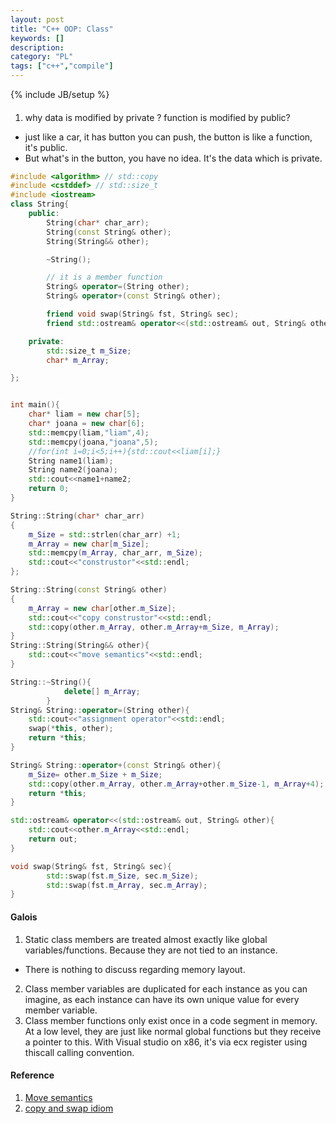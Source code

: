 ```yaml
---
layout: post
title: "C++ OOP: Class"
keywords: []
description: 
category: "PL"
tags: ["c++","compile"]
---
```


{% include JB/setup %}

####
1. why data is modified by private ? function is modified by public?
- just like a car, it has button you can push, the button is like a function,
  it's public.
- But what's in the button, you have no idea. It's the data which is private.

```cpp
#include <algorithm> // std::copy
#include <cstddef> // std::size_t
#include <iostream>
class String{
	public:
		String(char* char_arr);
		String(const String& other);
		String(String&& other);

		~String();

		// it is a member function
		String& operator=(String other);
		String& operator+(const String& other);

		friend void swap(String& fst, String& sec);
		friend std::ostream& operator<<(std::ostream& out, String& other);

	private:
		std::size_t m_Size;
		char* m_Array;

};


int main(){
	char* liam = new char[5];
	char* joana = new char[6];
	std::memcpy(liam,"liam",4);
	std::memcpy(joana,"joana",5);
	//for(int i=0;i<5;i++){std::cout<<liam[i];}
	String name1(liam);
	String name2(joana);
	std::cout<<name1+name2;
	return 0;
}

String::String(char* char_arr)
{
	m_Size = std::strlen(char_arr) +1;
	m_Array = new char[m_Size];
	std::memcpy(m_Array, char_arr, m_Size);
	std::cout<<"construstor"<<std::endl;
};

String::String(const String& other)
{
	m_Array = new char[other.m_Size];
	std::cout<<"copy construstor"<<std::endl;
	std::copy(other.m_Array, other.m_Array+m_Size, m_Array);
}
String::String(String&& other){
	std::cout<<"move semantics"<<std::endl;
}

String::~String(){
			delete[] m_Array;
		}
String& String::operator=(String other){
	std::cout<<"assignment operator"<<std::endl;
	swap(*this, other);
	return *this;
}

String& String::operator+(const String& other){
	m_Size= other.m_Size + m_Size;
	std::copy(other.m_Array, other.m_Array+other.m_Size-1, m_Array+4);
	return *this;
}

std::ostream& operator<<(std::ostream& out, String& other){
	std::cout<<other.m_Array<<std::endl;
	return out;
}

void swap(String& fst, String& sec){
		std::swap(fst.m_Size, sec.m_Size);
		std::swap(fst.m_Array, sec.m_Array);
}

```



#### Galois
1. Static class members are treated almost exactly like global variables/functions. Because they are
   not tied to an instance. 
- There is nothing to discuss regarding memory layout.
2. Class member variables are duplicated for each instance as you can imagine, as each instance can
   have its own unique value for every member variable.
3. Class member functions only exist once in a code segment in memory. At a low level, they are just
   like normal global functions but they receive a pointer to this. With Visual studio on x86, it's
   via ecx register using thiscall calling convention.



#### Reference
1. [Move semantics](https://stackoverflow.com/questions/3106110/what-is-move-semantics#:~:text=Move%20semantics%20is%20about%20transferring,code%20uses%20the%20value%20again.)
2. [copy and swap idiom](https://stackoverflow.com/questions/3279543/what-is-the-copy-and-swap-idiom)


